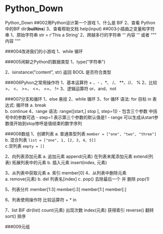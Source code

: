 # Python_Down
Python_Down
##002用Python设计第一个游戏
1、什么是 BIF
2、查看 Python中的BIF
    dir(__builtins__)
3、查看帮助文档
    help(input)
##003小插曲之变量和字符串
1、原始字符串
    str = r'This a String'
2、跨越多行的字符串
    ‘’‘ 内容 ’‘’ 或者 “”“ 内容 ”“”
    
    
###004改进我们的小游戏
1、while 循环
    
###005闲聊之Python的数据类型
1、type("字符串")
    
2、isinstance("content", str)
    返回 BOOL 是否符合类型

###006Pyhon之常用操作符
1、基本运算符
    + 、- 、*、 /、 **、//、 %
2、比较
    >、 <、 >=、 <=、 ==、 !=
3、逻辑运算符
    or、and、not

###007分支和循环
1、else 悬挂
2、while 循环
3、for 循环
    语法:
    for 目标 in 表达式:
        循环体
    a. break    
    b. continue
4、range
    语法:
    range([start,] stop [, step=1])
    - 包含三个参数 中括号中的参数可选
    - step=1 表示第三个参数的默认值是1
    - range 可以生成从start参数值开始到stop惨呼是值结束的数字序列
        
###008数组
1、创建列表
    a. 普通类型列表
    ```
        member = ["one", "two", "three"]
    ```
    b. 混合列表
    ```
        list = ["one", 1, [2, 3, 4, 5]]
    ```    
    c.空列表
    ```
        empty = []
    ```

2、向列表添加元素
    a. 追加元素
        append(元素) 在列表末尾添加元素
        extend(列表) 拓展列表中的元素
    b. 插入元素
        insert(index, 元素)
        
3、从列表中获取元素
    a. 索引
        member[0]
4、从列表中删除元素    
    a. remove(元素)
    b. del 列表名[index]
    c. pop() 去除最后一个 并 删除
       pop(1)
       
5、列表分片
    member[1:3]
    member[:3]
    member[1:]
    member[:]
    
6、列表使用操作符
    比较运算符
    + * in

7、list BIF
    dir(list)
    count(元素)   出现次数
    index(元素)   获得索引
    reverse()    翻转
    sort()       排序
    
    
###009元组
    



